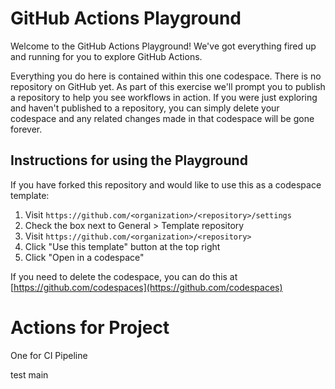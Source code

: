 # GitHub Actions Playground

Welcome to the GitHub Actions Playground! We've got everything fired up and running for you to explore GitHub Actions.

Everything you do here is contained within this one codespace. There is no repository on GitHub yet. As part of this exercise we'll prompt you to publish a repository to help you see workflows in action. If you were just exploring and haven't published to a repository, you can simply delete your codespace and any related changes made in that codespace will be gone forever.

## Instructions for using the Playground

If you have forked this repository and would like to use this as a codespace template:

1. Visit `https://github.com/<organization>/<repository>/settings`
2. Check the box next to General > Template repository
3. Visit `https://github.com/<organization>/<repository>`
4. Click "Use this template" button at the top right
5. Click "Open in a codespace"

If you need to delete the codespace, you can do this at [https://github.com/codespaces](https://github.com/codespaces)

# Actions for Project

One for CI Pipeline

test main
